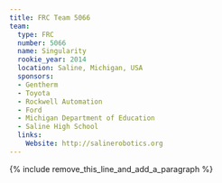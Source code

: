 ```yaml
---
title: FRC Team 5066
team:
  type: FRC
  number: 5066
  name: Singularity
  rookie_year: 2014
  location: Saline, Michigan, USA
  sponsors:
  - Gentherm
  - Toyota
  - Rockwell Automation
  - Ford
  - Michigan Department of Education
  - Saline High School
  links:
    Website: http://salinerobotics.org
---
```


{% include remove_this_line_and_add_a_paragraph %}
